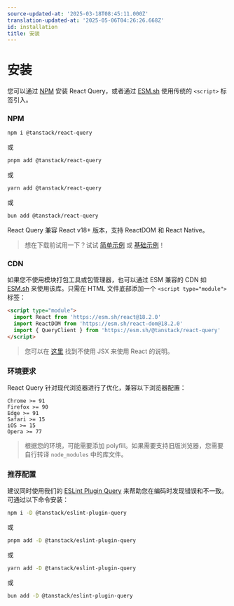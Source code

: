 ```yaml
---
source-updated-at: '2025-03-18T08:45:11.000Z'
translation-updated-at: '2025-05-06T04:26:26.668Z'
id: installation
title: 安装
---
```

# 安装

您可以通过 [NPM](https://npmjs.com/) 安装 React Query，或者通过 [ESM.sh](https://esm.sh/) 使用传统的 `<script>` 标签引入。

### NPM

```bash
npm i @tanstack/react-query
```

或

```bash
pnpm add @tanstack/react-query
```

或

```bash
yarn add @tanstack/react-query
```

或

```bash
bun add @tanstack/react-query
```

React Query 兼容 React v18+ 版本，支持 ReactDOM 和 React Native。

> 想在下载前试用一下？试试 [简单示例](../examples/simple) 或 [基础示例](../examples/basic)！

### CDN

如果您不使用模块打包工具或包管理器，也可以通过 ESM 兼容的 CDN 如 [ESM.sh](https://esm.sh/) 来使用该库。只需在 HTML 文件底部添加一个 `<script type="module">` 标签：

```html
<script type="module">
  import React from 'https://esm.sh/react@18.2.0'
  import ReactDOM from 'https://esm.sh/react-dom@18.2.0'
  import { QueryClient } from 'https://esm.sh/@tanstack/react-query'
</script>
```

> 您可以在 [这里](https://react.dev/reference/react/createElement#creating-an-element-without-jsx) 找到不使用 JSX 来使用 React 的说明。

### 环境要求

React Query 针对现代浏览器进行了优化，兼容以下浏览器配置：

```
Chrome >= 91
Firefox >= 90
Edge >= 91
Safari >= 15
iOS >= 15
Opera >= 77
```

> 根据您的环境，可能需要添加 polyfill。如果需要支持旧版浏览器，您需要自行转译 `node_modules` 中的库文件。

### 推荐配置

建议同时使用我们的 [ESLint Plugin Query](../../eslint/eslint-plugin-query.md) 来帮助您在编码时发现错误和不一致。可通过以下命令安装：

```bash
npm i -D @tanstack/eslint-plugin-query
```

或

```bash
pnpm add -D @tanstack/eslint-plugin-query
```

或

```bash
yarn add -D @tanstack/eslint-plugin-query
```

或

```bash
bun add -D @tanstack/eslint-plugin-query
```
